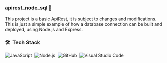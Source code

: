 # <h3>apirest_node_sql 🌱</h3>
This project is a basic ApiRest, it is subject to changes and modifications. This is just a simple example of how a database connection can be built and deployed, using Node.js and Express.
### 🛠 &nbsp;Tech Stack 

![JavaScript](https://img.shields.io/badge/-JavaScript-05122A?style=flat&logo=javascript)&nbsp;
![Node.js](https://img.shields.io/badge/-Node.js-05122A?style=flat&logo=node.js)&nbsp;
![GitHub](https://img.shields.io/badge/-GitHub-05122A?style=flat&logo=github)&nbsp;
![Visual Studio Code](https://img.shields.io/badge/-Visual%20Studio%20Code-05122A?style=flat&logo=visual-studio-code&logoColor=007ACC)&nbsp;
